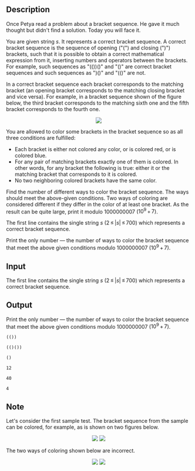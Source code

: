 ## Description

<div><p>Once Petya read a problem about a bracket sequence. He gave it much thought but didn't find a solution. Today you will face it.</p><p>You are given string <span class="tex-span"><i>s</i></span>. It represents a correct bracket sequence. A correct bracket sequence is the sequence of opening ("<span class="tex-font-style-tt">(</span>") and closing ("<span class="tex-font-style-tt">)</span>") brackets, such that it is possible to obtain a correct mathematical expression from it, inserting numbers and operators between the brackets. For example, such sequences as "<span class="tex-font-style-tt">(())()</span>" and "<span class="tex-font-style-tt">()</span>" are correct bracket sequences and such sequences as "<span class="tex-font-style-tt">)()</span>" and "<span class="tex-font-style-tt">(()</span>" are not.</p><p>In a correct bracket sequence each bracket corresponds to the matching bracket (an opening bracket corresponds to the matching closing bracket and vice versa). For example, in a bracket sequence shown of the figure below, the third bracket corresponds to the matching sixth one and the fifth bracket corresponds to the fourth one.</p><center> <img class="tex-graphics" src="file://ztknBUAp.png" style="max-width: 100.0%;max-height: 100.0%;"> </center> <p>You are allowed to color some brackets in the bracket sequence so as all three conditions are fulfilled: </p><ul> <li> Each bracket is either not colored any color, or is colored red, or is colored blue. </li><li> For any pair of matching brackets exactly one of them is colored. In other words, for any bracket the following is true: either it or the matching bracket that corresponds to it is colored. </li><li> No two neighboring colored brackets have the same color. </li></ul><p>Find the number of different ways to color the bracket sequence. The ways should meet the above-given conditions. Two ways of coloring are considered different if they differ in the color of at least one bracket. As the result can be quite large, print it modulo <span class="tex-span">1000000007</span> (<span class="tex-span">10<sup class="upper-index">9</sup> + 7</span>).</p></div><div class="input-specification"><p>The first line contains the single string <span class="tex-span"><i>s</i></span> (<span class="tex-span">2 ≤ |<i>s</i>| ≤ 700</span>) which represents a correct bracket sequence. </p></div><div class="output-specification"><p>Print the only number — the number of ways to color the bracket sequence that meet the above given conditions modulo <span class="tex-span">1000000007</span> (<span class="tex-span">10<sup class="upper-index">9</sup> + 7</span>).</p></div>

## Input

<p>The first line contains the single string <span class="tex-span"><i>s</i></span> (<span class="tex-span">2 ≤ |<i>s</i>| ≤ 700</span>) which represents a correct bracket sequence. </p>

## Output

<p>Print the only number — the number of ways to color the bracket sequence that meet the above given conditions modulo <span class="tex-span">1000000007</span> (<span class="tex-span">10<sup class="upper-index">9</sup> + 7</span>).</p>





```input1
(())

```




```input2
(()())

```




```input3
()

```




```output1
12

```




```output2
40

```




```output3
4

```



## Note

<p>Let's consider the first sample test. The bracket sequence from the sample can be colored, for example, as is shown on two figures below. </p><center> <img class="tex-graphics" src="file://LTk23dbv.png" style="max-width: 100.0%;max-height: 100.0%;"> <img class="tex-graphics" src="file://UkzsPF8w.png" style="max-width: 100.0%;max-height: 100.0%;"> </center> <p>The two ways of coloring shown below are incorrect. </p><center> <img class="tex-graphics" src="file://f4F4ysvb.png" style="max-width: 100.0%;max-height: 100.0%;"> <img class="tex-graphics" src="file://JtAf5DnG.png" style="max-width: 100.0%;max-height: 100.0%;"> </center>
